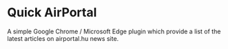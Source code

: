 # Quick AirPortal

A simple Google Chrome / Microsoft Edge plugin which provide a list of the latest articles on airportal.hu news site.
